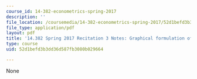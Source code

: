 ```yaml
---
course_id: 14-382-econometrics-spring-2017
description: ''
file_location: /coursemedia/14-382-econometrics-spring-2017/52d1befd3b3dd36d587fb3080b029664_MIT_14_382S17_rec3.pdf
file_type: application/pdf
layout: pdf
title: '14.382 Spring 2017 Recitation 3 Notes: Graphical formulation of SEMs'
type: course
uid: 52d1befd3b3dd36d587fb3080b029664

---
```

None